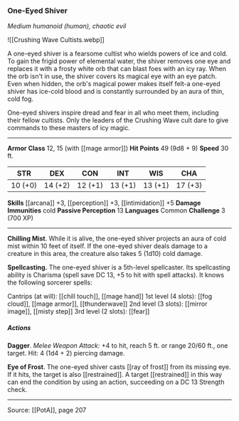 ### One-Eyed Shiver
_Medium humanoid (human), chaotic evil_

![[Crushing Wave Cultists.webp]]

A one-eyed shiver is a fearsome cultist who wields powers of ice and cold. To gain the frigid power of elemental water, the shiver removes one eye and replaces it with a frosty white orb that can blast foes with an icy ray. When the orb isn't in use, the shiver covers its magical eye with an eye patch. Even when hidden, the orb's magical power makes itself felt-a one-eyed shiver has ice-cold blood and is constantly surrounded by an aura of thin, cold fog.

One-eyed shivers inspire dread and fear in all who meet them, including their fellow cultists. Only the leaders of the Crushing Wave cult dare to give commands to these masters of icy magic.






---

**Armor Class** 12, 15 (with [[mage armor]])
**Hit Points** 49 (9d8 + 9)
**Speed** 30 ft.

| STR     | DEX     | CON     | INT     | WIS     | CHA     |
|---------|---------|---------|---------|---------|---------|
| 10 (+0) | 14 (+2) | 12 (+1) | 13 (+1) | 13 (+1) | 17 (+3) |

**Skills** [[arcana]] +3, [[perception]] +3, [[intimidation]] +5
**Damage Immunities** cold
**Passive Perception** 13
**Languages** Common
**Challenge** 3 (700 XP)

---

**Chilling Mist**. While it is alive, the one-eyed shiver projects an aura of cold mist within 10 feet of itself. If the one-eyed shiver deals damage to a creature in this area, the creature also takes 5 (1d10) cold damage.

**Spellcasting.** The one-eyed shiver is a 5th-level spellcaster. Its spellcasting ability is Charisma (spell save DC 13, +5 to hit with spell attacks). It knows the following sorcerer spells:

Cantrips (at will): [[chill touch]], [[mage hand]]
1st level (4 slots): [[fog cloud]], [[mage armor]], [[thunderwave]]
2nd level (3 slots): [[mirror image]], [[misty step]]
3rd level (2 slots): [[fear]]

##### Actions
**Dagger**. _Melee Weapon Attack:_ +4 to hit, reach 5 ft. or range 20/60 ft., one target. Hit: 4 (1d4 + 2) piercing damage.

**Eye of Frost**. The one-eyed shiver casts [[ray of frost]] from its missing eye. If it hits, the target is also [[restrained]]. A target [[restrained]] in this way can end the condition by using an action, succeeding on a DC 13 Strength check.


---

Source: [[PotA]], page 207